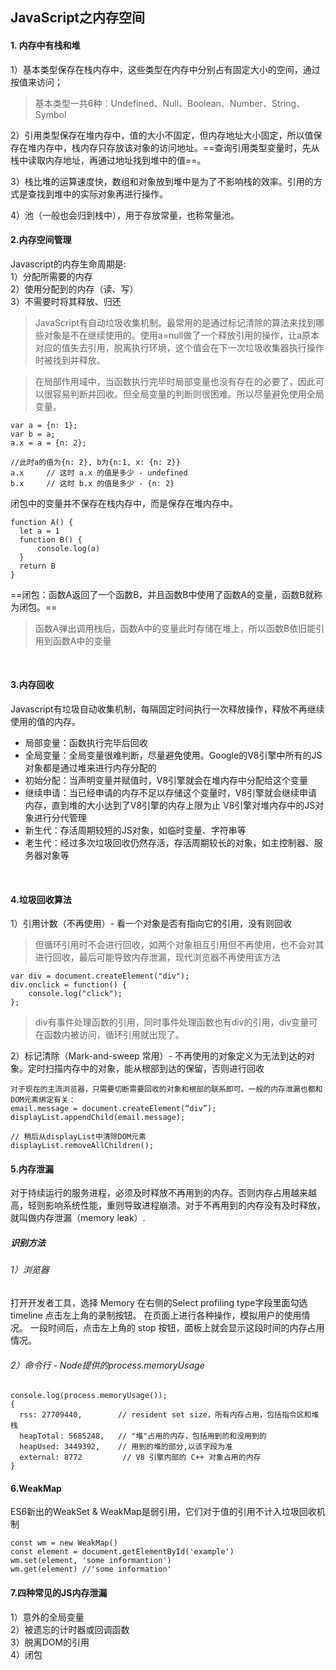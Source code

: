 ## JavaScript之内存空间

#### 1. 内存中有栈和堆
 
1）基本类型保存在栈内存中，这些类型在内存中分别占有固定大小的空间，通过按值来访问；<br />

> 基本类型一共6种：Undefined、Null、Boolean、Number、String、Symbol


2）引用类型保存在堆内存中，值的大小不固定，但内存地址大小固定，所以值保存在堆内存中，栈内存只存放该对象的访问地址。==查询引用类型变量时，先从栈中读取内存地址，再通过地址找到堆中的值==。<br/>

3）栈比堆的运算速度快，数组和对象放到堆中是为了不影响栈的效率。引用的方式是查找到堆中的实际对象再进行操作。<br/>

4）池（一般也会归到栈中），用于存放常量，也称常量池。
<br/>

#### 2.内存空间管理
Javascript的内存生命周期是:<br/>
1）分配所需要的内存<br/>
2）使用分配到的内存（读、写）<br/>
3）不需要时将其释放、归还
 
> JavaScript有自动垃圾收集机制。最常用的是通过标记清除的算法来找到哪些对象是不在继续使用的。使用a=null做了一个释放引用的操作，让a原本对应的值失去引用，脱离执行环境，这个值会在下一次垃圾收集器执行操作时被找到并释放。

> 在局部作用域中，当函数执行完毕时局部变量也没有存在的必要了，因此可以很容易判断并回收。但全局变量的判断则很困难。所以尽量避免使用全局变量。
 
 
```
var a = {n: 1};
var b = a;
a.x = a = {n: 2};
 
//此时a的值为{n: 2}, b为{n:1, x: {n: 2}}
a.x     // 这时 a.x 的值是多少 - undefined
b.x     // 这时 b.x 的值是多少 - {n: 2}
```

 
 
闭包中的变量并不保存在栈内存中，而是保存在堆内存中。

```
function A() {
  let a = 1
  function B() {
      console.log(a)
  }
  return B
}
```

==闭包：函数A返回了一个函数B，并且函数B中使用了函数A的变量，函数B就称为闭包。==

> 函数A弹出调用栈后，函数A中的变量此时存储在堆上，所以函数B依旧能引用到函数A中的变量
<br/>

#### 3.内存回收
Javascript有垃圾自动收集机制，每隔固定时间执行一次释放操作，释放不再继续使用的值的内存。
- 局部变量：函数执行完毕后回收
- 全局变量：全局变量很难判断，尽量避免使用。Google的V8引擎中所有的JS对象都是通过堆来进行内存分配的
- 初始分配：当声明变量并赋值时，V8引擎就会在堆内存中分配给这个变量
- 继续申请：当已经申请的内存不足以存储这个变量时，V8引擎就会继续申请内存，直到堆的大小达到了V8引擎的内存上限为止
V8引擎对堆内存中的JS对象进行分代管理
- 新生代：存活周期较短的JS对象，如临时变量、字符串等
- 老生代：经过多次垃圾回收仍然存活，存活周期较长的对象，如主控制器、服务器对象等
<br/>

#### 4.垃圾回收算法
1）引用计数（不再使用）- 看一个对象是否有指向它的引用，没有则回收
> 但循环引用时不会进行回收，如两个对象相互引用但不再使用，也不会对其进行回收，最后可能导致内存泄漏，现代浏览器不再使用该方法
 

```
var div = document.createElement("div");
div.onclick = function() {
    console.log("click");
};
```

> div有事件处理函数的引用，同时事件处理函数也有div的引用，div变量可在函数内被访问，循环引用就出现了。
 
2）标记清除（Mark-and-sweep 常用）- 不再使用的对象定义为无法到达的对象。定时扫描内存中的对象，能从根部到达的保留，否则进行回收
 

```
对于现在的主流浏览器，只需要切断需要回收的对象和根部的联系即可。一般的内存泄漏也都和DOM元素绑定有关：
email.message = document.createElement(“div”);
displayList.appendChild(email.message);
 
// 稍后从displayList中清除DOM元素
displayList.removeAllChildren();
```

 
#### 5.内存泄漏
对于持续运行的服务进程，必须及时释放不再用到的内存。否则内存占用越来越高，轻则影响系统性能，重则导致进程崩溃。对于不再用到的内存没有及时释放，就叫做内存泄漏（memory leak）.
 
##### 识别方法
###### 1）浏览器
打开开发者工具，选择 Memory
在右侧的Select profiling type字段里面勾选 timeline
点击左上角的录制按钮。
在页面上进行各种操作，模拟用户的使用情况。
一段时间后，点击左上角的 stop 按钮，面板上就会显示这段时间的内存占用情况。
 
###### 2）命令行 - Node提供的process.memoryUsage

```
console.log(process.memoryUsage());
{ 
  rss: 27709440,        // resident set size，所有内存占用，包括指令区和堆栈
  heapTotal: 5685248,   // "堆"占用的内存，包括用到的和没用到的
  heapUsed: 3449392,    // 用到的堆的部分,以该字段为准
  external: 8772         // V8 引擎内部的 C++ 对象占用的内存
}
```

 
#### 6.WeakMap

ES6新出的WeakSet & WeakMap是弱引用，它们对于值的引用不计入垃圾回收机制

```
const wm = new WeakMap()
const element = document.getElementById('example')
wm.set(element, 'some informantion')
wm.get(element) //'some information'
```

 

#### 7.四种常见的JS内存泄漏
1）意外的全局变量<br/>
2）被遗忘的计时器或回调函数<br/>
3）脱离DOM的引用<br/>
4）闭包<br/>